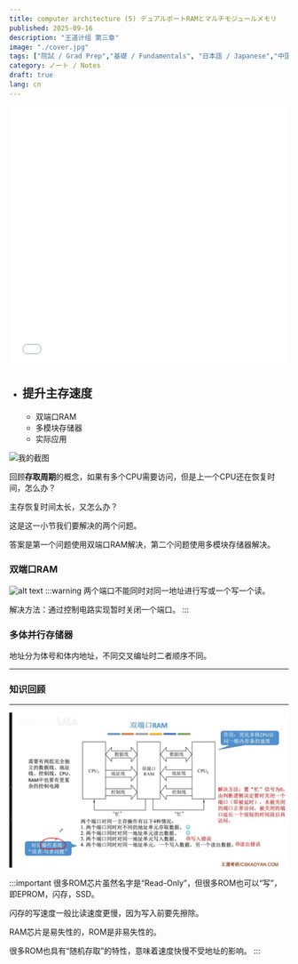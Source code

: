 ```yaml
---
title: computer architecture (5) デュアルポートRAMとマルチモジュールメモリ
published: 2025-09-16
description: "王道计组 第三章"
image: "./cover.jpg"
tags: ["院試 / Grad Prep","基礎 / Fundamentals", "日本語 / Japanese","中国語 / Chinese"]
category: ノート / Notes
draft: true
lang: cn
---
```

<iframe width="100%" height="468" src="//player.bilibili.com/player.html?isOutside=true&aid=995248168&bvid=BV1ps4y1d73V&cid=1179018518&p=37"  crolling="no" border="0" frameborder="no" framespacing="0" allowfullscreen="true"></iframe>

- ## 提升主存速度
    - 双端口RAM
    - 多模块存储器
    - 实际应用

![我的截图](/images/29.png)

回顾**存取周期**的概念，如果有多个CPU需要访问，但是上一个CPU还在恢复时间，怎么办？

主存恢复时间太长，又怎么办？

这是这一小节我们要解决的两个问题。 

答案是第一个问题使用双端口RAM解决，第二个问题使用多模块存储器解决。

### 双端口RAM

![alt text](/images/30.png)
:::warning
两个端口不能同时对同一地址进行写或一个写一个读。

解决方法：通过控制电路实现暂时关闭一个端口。
:::


### 多体并行存储器

地址分为体号和体内地址，不同交叉编址时二者顺序不同。


---

###  知识回顾

---
![alt text](image.png)

:::important
很多ROM芯片虽然名字是“Read-Only”，但很多ROM也可以“写”，即EPROM，闪存，SSD。

闪存的写速度一般比读速度更慢，因为写入前要先擦除。  

RAM芯片是易失性的，ROM是非易失性的。

很多ROM也具有“随机存取”的特性，意味着速度快慢不受地址的影响。
:::